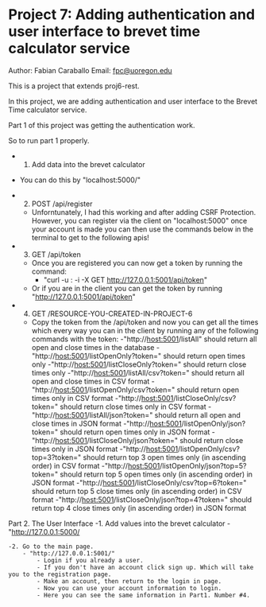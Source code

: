 # Project 7: Adding authentication and user interface to brevet time calculator service

Author: Fabian Caraballo
Email: fpc@uoregon.edu  


This is a project that extends proj6-rest.

In this project, we are adding authentication and user interface to the Brevet Time calculator service.

Part 1 of this project was getting the authentication work.

So to run part 1 properly.

- 1. Add data into the brevet calculator 
 - You can do this by "localhost:5000/"


- 2. POST /api/register
    - Unforntunately, I had this working and after adding CSRF Protection. However, you can register via the client on "localhost:5000" once your account is made you can then use the commands below in the terminal to get to the following apis!



- 3. GET /api/token
    - Once you are registered you can now get a token by running the command:
        - "curl -u <Username>:<Password> -i -X GET http://127.0.0.1:5001/api/token"
    - Or if you are in the client you can get the token by running "http://127.0.0.1:5001/api/token"

- 4. GET /RESOURCE-YOU-CREATED-IN-PROJECT-6
    - Copy the token from the /api/token and now you can get all the times which every way you can in the client by running any of the following commands with the token:
        -"http://<host:5001>/listAll" should return all open and close times in the database
            -"http://<host:5001>/listOpenOnly?token=<tokenValue>" should return open times only
            -"http://<host:5001>/listCloseOnly?token=<tokenValue>" should return close times only
            -"http://<host:5001>/listAll/csv?token=<tokenValue>" should return all open and close times in CSV format
            -"http://<host:5001>/listOpenOnly/csv?token=<tokenValue>" should return open times only in CSV format
            -"http://<host:5001>/listCloseOnly/csv?token=<tokenValue>" should return close times only in CSV format
            -"http://<host:5001>/listAll/json?token=<tokenValue>" should return all open and close times in JSON format
            -"http://<host:5001>/listOpenOnly/json?token=<tokenValue>" should return open times only in JSON format
            -"http://<host:5001>/listCloseOnly/json?token=<tokenValue>" should return close times only in JSON format
            -"http://<host:5001>/listOpenOnly/csv?top=3?token=<tokenValue>" should return top 3 open times only (in ascending order) in CSV format
            -"http://<host:5001>/listOpenOnly/json?top=5?token=<tokenValue>" should return top 5 open times only (in ascending order) in JSON format
            -"http://<host:5001>/listCloseOnly/csv?top=6?token=<tokenValue>" should return top 5 close times only (in ascending order) in CSV format
            -"http://<host:5001>/listCloseOnly/json?top=4?token=<tokenValue>" should return top 4 close times only (in ascending order) in JSON format


Part 2. The User Interface
    -1. Add values into the brevet calculator
        - "http://127.0.0.1:5000/

    -2. Go to the main page. 
        - "http://127.0.0.1:5001/"
            - Login if you already a user.
            - If you don't have an account click sign up. Which will take you to the registration page.
            - Make an account, then return to the login in page. 
            - Now you can use your account information to login.
            - Here you can see the same information in Part1. Number #4.

